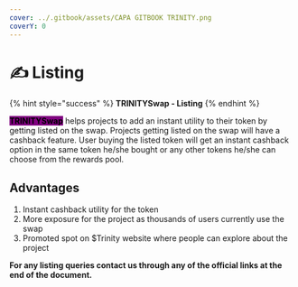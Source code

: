```yaml
---
cover: ../.gitbook/assets/CAPA GITBOOK TRINITY.png
coverY: 0
---
```


# ✍ Listing

{% hint style="success" %}
**TRINITYSwap - Listing**&#x20;
{% endhint %}

<mark style="background-color:purple;">**TRINITYSwap**</mark> helps projects to add an instant utility to their token by getting listed on the swap. Projects getting listed on the swap will have a cashback feature. User buying the listed token will get an instant cashback option in the same token he/she bought or any other tokens he/she can choose from the rewards pool.

## Advantages

1. Instant cashback utility for the token
2. More exposure for the project as thousands of users currently use the swap
3. Promoted spot on $Trinity website where people can explore about the project

&#x20;  **For any listing queries contact us through any of the official links at the end of the document.**
